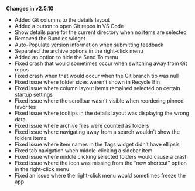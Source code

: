 **Changes in v2.5.10**

- Added Git columns to the details layout
- Added a button to open Git repos in VS Code
- Show details pane for the current directory when no items are selected
- Removed the Bundles widget
- Auto-Populate version information when submitting feedback
- Separated the archive options in the right-click menu
- Added an option to hide the Send To menu
- Fixed crash that would sometimes occur when switching away from Git repos
- Fixed crash when that would occur when the Git branch tip was null
- Fixed issue where folder sizes weren’t shown in Recycle Bin
- Fixed issue where column layout items remained selected on certain startup settings
- Fixed issue where the scrollbar wasn’t visible when reordering pinned favorites
- Fixed issue where tooltips in the details layout was displaying the wrong data
- Fixed issue where archive files were counted as folders
- Fixed issue where navigating away from a search wouldn’t show the folders items
- Fixed issue where item names in the Tags widget didn’t have ellipsis
- Fixed tab navigation when middle-clicking a sidebar item
- Fixed issue where middle clicking selected folders would cause a crash
- Fixed issue where the icon was missing from the “new shortcut” option in the right-click menu
- Fixed an issue where the right-click menu would sometimes freeze the app
